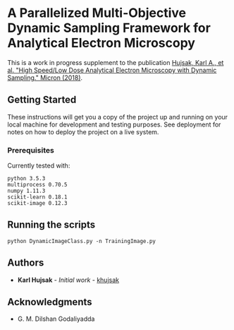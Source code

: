 # A Parallelized Multi-Objective Dynamic Sampling Framework for Analytical Electron Microscopy

This is a work in progress supplement to the publication [Hujsak, Karl A., et al. "High Speed/Low Dose Analytical Electron Microscopy with Dynamic Sampling." Micron (2018)](https://www.sciencedirect.com/science/article/pii/S0968432817304821).  

## Getting Started

These instructions will get you a copy of the project up and running on your local machine for development and testing purposes. See deployment for notes on how to deploy the project on a live system.

### Prerequisites

Currently tested with:

```
python 3.5.3
multiprocess 0.70.5
numpy 1.11.3
scikit-learn 0.18.1
scikit-image 0.12.3
```

## Running the scripts

```
python DynamicImageClass.py -n TrainingImage.py
```

## Authors

* **Karl Hujsak** - *Initial work* - [khujsak](https://github.com/khujsak)


## Acknowledgments

* G. M. Dilshan Godaliyadda

